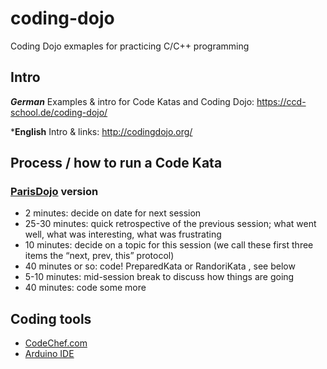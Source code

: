 # coding-dojo
Coding Dojo exmaples for practicing C/C++ programming

## Intro 

***German*** Examples & intro for Code Katas and Coding Dojo: https://ccd-school.de/coding-dojo/

***English** Intro & links: http://codingdojo.org/

## Process / how to run a Code Kata

### [ParisDojo](http://codingdojo.org/dojo/ParisDojo/) version

* 2 minutes: decide on date for next session
* 25-30 minutes: quick retrospective of the previous session; what went well, what was interesting, what was frustrating
* 10 minutes: decide on a topic for this session (we call these first three items the “next, prev, this” protocol)
* 40 minutes or so: code! PreparedKata or RandoriKata , see below
* 5-10 minutes: mid-session break to discuss how things are going
* 40 minutes: code some more

## Coding tools

* [CodeChef.com](https://www.codechef.com/ide)
* [Arduino IDE](https://www.arduino.cc/en/main/software)

